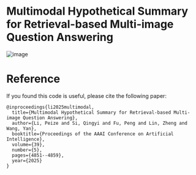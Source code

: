 # Multimodal Hypothetical Summary for Retrieval-based Multi-image Question Answering
![image](https://github.com/user-attachments/assets/4cbff592-d6a8-4fba-a14d-c06bce076d01)

# Reference
If you found this code is useful, please cite the following paper:
```
@inproceedings{li2025multimodal,
  title={Multimodal Hypothetical Summary for Retrieval-based Multi-image Question Answering},
  author={Li, Peize and Si, Qingyi and Fu, Peng and Lin, Zheng and Wang, Yan},
  booktitle={Proceedings of the AAAI Conference on Artificial Intelligence},
  volume={39},
  number={5},
  pages={4851--4859},
  year={2025}
}
```
